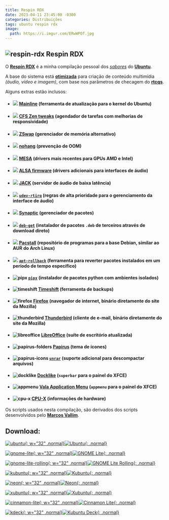 ```yaml
---
title: Respin RDX
date: 2023-04-11 23:45:00 -0300
categories: Distribuições
tags: ubuntu respin rdx
image:
  path: https://i.imgur.com/ERwWPOf.jpg
---
```


## ![respin-rdx](https://raw.githubusercontent.com/PapirusDevelopmentTeam/papirus-icon-theme/master/Papirus/22x22/apps/ubuntu-tweak.svg) Respin RDX

O [**Respin RDX**](https://github.com/rauldipeas/respin-rdx) é a minha compilação pessoal dos [_sabores_](https://ubuntu.com/desktop/flavours) do [**Ubuntu**](https://ubuntu.com).

A base do sistema está [**otimizada**](https://github.com/rauldipeas/respin-rdx/blob/main/scripts/enhancements/rtcqs.sh) para criação de conteúdo multimídia *(áudio, vídeo e imagem)*, com base nos parâmetros de checagem do [**rtcqs**](https://codeberg.org/rtcqs/rtcqs).

Alguns extras estão inclusos:

* #### ![](https://raw.githubusercontent.com/PapirusDevelopmentTeam/papirus-icon-theme/master/Papirus/22x22/apps/mintsources-ppa.svg) [**Mainline**](https://github.com/cappelikan/mainline) (ferramenta de atualização para o kernel do Ubuntu)
* #### ![](https://raw.githubusercontent.com/PapirusDevelopmentTeam/papirus-icon-theme/master/Papirus/22x22/devices/cpu.svg) [**CFS Zen tweaks**](https://github.com/igo95862/cfs-zen-tweaks) (agendador de tarefas com melhorias de responsividade)
* #### ![](https://raw.githubusercontent.com/PapirusDevelopmentTeam/papirus-icon-theme/master/Papirus/22x22/devices/media-memory.svg) [**ZSwap**](https://pt.wikipedia.org/wiki/Zswap) (gerenciador de memória alternativo)
* #### ![](https://raw.githubusercontent.com/PapirusDevelopmentTeam/papirus-icon-theme/master/Papirus/22x22/apps/rsibreak.svg) [**nohang**](https://github.com/hakavlad/nohang) (prevenção de OOM)
* #### ![](https://raw.githubusercontent.com/PapirusDevelopmentTeam/papirus-icon-theme/master/Papirus/22x22/apps/GPU_Viewer.svg)  [**MESA**](https://launchpad.net/~kisak/+archive/ubuntu/kisak-mesa) (drivers mais recentes para GPUs AMD e Intel)
* #### ![](https://raw.githubusercontent.com/PapirusDevelopmentTeam/papirus-icon-theme/master/Papirus/22x22/apps/mx-select-sound.svg) [**ALSA firmware**](http://ppa.launchpad.net/kxstudio-debian/libs/ubuntu/pool/main/a/alsa-firmware) (drivers adicionais para interfaces de áudio)
* #### ![](https://raw.githubusercontent.com/PapirusDevelopmentTeam/papirus-icon-theme/master/Papirus/22x22/apps/qjackctl.svg) [**JACK**](https://launchpad.net/~ubuntustudio-ppa/+archive/ubuntu/backports) (servidor de áudio de baixa latência)
* #### ![](https://raw.githubusercontent.com/PapirusDevelopmentTeam/papirus-icon-theme/master/Papirus/22x22/devices/audio-card.svg) [**`udev-rtirq`**](https://github.com/jhernberg/udev-rtirq) (regras de alta prioridade para o gerenciamento da interface de áudio)
* #### ![](https://raw.githubusercontent.com/PapirusDevelopmentTeam/papirus-icon-theme/master/Papirus/22x22/apps/synaptic.svg) [**Synaptic**](https://savannah.nongnu.org/projects/synaptic) (gerenciador de pacotes)
* #### ![](https://raw.githubusercontent.com/PapirusDevelopmentTeam/papirus-icon-theme/master/Papirus/22x22/apps/distributor-logo-debian.svg) [**`deb-get`**](https://github.com/wimpysworld/deb-get) (instalador de pacotes `.deb` de terceiros através de download direto)
* #### ![](https://raw.githubusercontent.com/PapirusDevelopmentTeam/papirus-icon-theme/master/Papirus/22x22/mimetypes/text-x-pkgbuild.svg) [**Pacstall**](https://pacstall.dev) (repositório de programas para a base Debian, similar ao AUR do Arch Linux)
* #### ![](https://raw.githubusercontent.com/PapirusDevelopmentTeam/papirus-icon-theme/master/Papirus/22x22/apps/cronopete_preferences.svg) [**`apt-rollback`**](https://launchpad.net/apt-rollback) (ferramenta para reverter pacotes instalados em um período de tempo específico)
* #### ![pipx](https://raw.githubusercontent.com/PapirusDevelopmentTeam/papirus-icon-theme/master/Papirus/22x22/apps/python.svg) [**`pipx`**](https://github.com/pypa/pipx) (instalador de pacotes python com ambientes isolados)

* #### ![timeshift](https://raw.githubusercontent.com/PapirusDevelopmentTeam/papirus-icon-theme/master/Papirus/22x22/apps/timeshift.svg) [**Timeshift**](https://github.com/linuxmint/timeshift) (ferramenta de backups)
* #### ![firefox](https://raw.githubusercontent.com/PapirusDevelopmentTeam/papirus-icon-theme/master/Papirus/22x22/apps/firefox.svg) [**Firefox**](https://support.mozilla.org/pt-BR/kb/instale-o-firefox-no-linux) (navegador de internet, binário diretamente do site da Mozilla)
* #### ![thunderbird](https://raw.githubusercontent.com/PapirusDevelopmentTeam/papirus-icon-theme/master/Papirus/22x22/apps/thunderbird.svg) [**Thunderbird**](https://support.mozilla.org/pt-BR/kb/instalando-o-thunderbird-no-linux) (cliente de e-mail, binário diretamente do site da Mozilla)
* #### ![libreoffice](https://raw.githubusercontent.com/PapirusDevelopmentTeam/papirus-icon-theme/master/Papirus/22x22/apps/libreoffice-main.svg) [**LibreOffice**](https://launchpad.net/~libreoffice/+archive/ubuntu/ppa) (suíte de escritório atualizada)

* #### ![papirus-folders](https://raw.githubusercontent.com/PapirusDevelopmentTeam/papirus-icon-theme/master/Papirus/22x22/apps/papirus-folders-gui.svg) [**Papirus**](https://github.com/PapirusDevelopmentTeam) (tema de ícones)
* #### ![papirus-icons](https://raw.githubusercontent.com/PapirusDevelopmentTeam/papirus-icon-theme/master/Papirus/22x22/apps/ark.svg) [**`unrar`**](https://github.com/pmachapman/unrar) (suporte adicional para descompactar arquivos)
* #### ![docklike](https://raw.githubusercontent.com/PapirusDevelopmentTeam/papirus-icon-theme/master/Papirus/22x22/apps/preferences-system-windows.svg) [**Docklike**](https://github.com/nsz32/docklike-plugin) (`superbar` para o painel do XFCE)
* #### ![appmenu](https://raw.githubusercontent.com/PapirusDevelopmentTeam/papirus-icon-theme/master/Papirus/22x22/apps/kmenuedit.svg) [**Vala Application Menu**](https://github.com/rilian-la-te/vala-panel-appmenu) (`appmenu` para o painel do XFCE)
* #### ![cpu-x](https://raw.githubusercontent.com/PapirusDevelopmentTeam/papirus-icon-theme/master/Papirus/22x22/apps/cpu-x.svg) [**CPU-X**](https://thetumultuousunicornofdarkness.github.io/CPU-X) (informações de hardware)

Os scripts usados nesta compilação, são derivados dos scripts desenvolvidos pelo [**Marcos Vallim**](https://github.com/mvallim/live-custom-ubuntu-from-scratch).

## Download:
[![ubuntu](https://raw.githubusercontent.com/PapirusDevelopmentTeam/papirus-icon-theme/master/Papirus/48x48/apps/distributor-logo-ubuntu.svg "Ubuntu"){: w="32" .normal}![](https://img.shields.io/github/actions/workflow/status/rauldipeas/respin-rdx/ubuntu-respin-rdx.yml?branch=main&label=Ubuntu%20Respin%20RDX&logo=GitHub&style=for-the-badge "Ubuntu"){: .normal}](https://nightly.link/rauldipeas/respin-rdx/workflows/ubuntu-respin-rdx/main/ubuntu-respin-rdx.zip)

[![gnome-lite](https://raw.githubusercontent.com/PapirusDevelopmentTeam/papirus-icon-theme/master/Papirus/48x48/apps/desktop-environment-gnome.svg "GNOME Lite"){: w="32" .normal}![](https://img.shields.io/github/actions/workflow/status/rauldipeas/respin-rdx/ugl-respin-rdx.yml?branch=main&label=Ubuntu%20GNOME%20Lite%20Respin%20RDX&logo=GitHub&style=for-the-badge "GNOME Lite"){: .normal}](https://nightly.link/rauldipeas/respin-rdx/workflows/ugl-respin-rdx/main/ugl-respin-rdx.zip)

[![gnome-lite-rolling](https://raw.githubusercontent.com/PapirusDevelopmentTeam/papirus-icon-theme/master/Papirus/48x48/apps/applications-development.svg "GNOME Lite Rolling"){: w="32" .normal}![](https://img.shields.io/github/actions/workflow/status/rauldipeas/respin-rdx/ugl-rolling-respin-rdx.yml?branch=main&label=Ubuntu%20GNOME%20Lite%20Rolling%20Respin%20RDX&logo=GitHub&style=for-the-badge "GNOME Lite Rolling"){: .normal}](https://nightly.link/rauldipeas/respin-rdx/workflows/ugl-rolling-respin-rdx/main/ugl-rolling-respin-rdx.zip)

[![kubuntu](https://raw.githubusercontent.com/PapirusDevelopmentTeam/papirus-icon-theme/master/Papirus/48x48/apps/distributor-logo-kubuntu.svg "Kubuntu"){: w="32" .normal}![](https://img.shields.io/github/actions/workflow/status/rauldipeas/respin-rdx/kubuntu-respin-rdx.yml?branch=main&label=Kubuntu%20Respin%20RDX&logo=GitHub&style=for-the-badge "Kubuntu"){: .normal}](https://nightly.link/rauldipeas/respin-rdx/workflows/kubuntu-respin-rdx/main/kubuntu-respin-rdx.zip)

[![neon](https://raw.githubusercontent.com/PapirusDevelopmentTeam/papirus-icon-theme/master/Papirus/48x48/apps/distributor-logo-neon.svg "Neon"){: w="32" .normal}![](https://img.shields.io/github/actions/workflow/status/rauldipeas/respin-rdx/neon-respin-rdx.yml?branch=main&label=Neon%20Respin%20RDX&logo=GitHub&style=for-the-badge "Neon"){: .normal}](https://nightly.link/rauldipeas/respin-rdx/workflows/neon-respin-rdx/main/neon-respin-rdx.zip)

[![xubuntu](https://raw.githubusercontent.com/PapirusDevelopmentTeam/papirus-icon-theme/master/Papirus/48x48/apps/desktop-environment-xfce.svg "Xubuntu"){: w="32" .normal}![](https://img.shields.io/github/actions/workflow/status/rauldipeas/respin-rdx/xubuntu-respin-rdx.yml?branch=main&label=Xubuntu%20Respin%20RDX&logo=GitHub&style=for-the-badge "Xubuntu"){: .normal}](https://nightly.link/rauldipeas/respin-rdx/workflows/xubuntu-respin-rdx/main/xubuntu-respin-rdx.zip)

[![cinnamon-lite](https://raw.githubusercontent.com/PapirusDevelopmentTeam/papirus-icon-theme/master/Papirus/48x48/apps/preferences-desktop-theme.svg "Cinnamon Lite"){: w="32" .normal}![](https://img.shields.io/github/actions/workflow/status/rauldipeas/respin-rdx/ucl-respin-rdx.yml?branch=main&label=Ubuntu%20Cinnamon%20Lite%20Respin%20RDX&logo=GitHub&style=for-the-badge "Cinnamon Lite"){: .normal}](https://nightly.link/rauldipeas/respin-rdx/workflows/ucl-respin-rdx/main/ucl-respin-rdx.zip)

[![kdeck](https://raw.githubusercontent.com/PapirusDevelopmentTeam/papirus-icon-theme/master/Papirus/48x48/apps/distributor-logo-steamos.svg "Kubuntu Deck"){: w="32" .normal}![](https://img.shields.io/github/actions/workflow/status/rauldipeas/respin-rdx/kdeck-respin-rdx.yml?branch=main&label=Kubuntu%20Deck%20Respin%20RDX&logo=GitHub&style=for-the-badge "Kubuntu Deck"){: .normal}](https://nightly.link/rauldipeas/respin-rdx/workflows/kdeck-respin-rdx/main/kdeck-respin-rdx.zip)